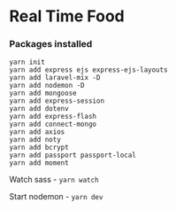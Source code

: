 # Real Time Food


### Packages installed

```
yarn init    
yarn add express ejs express-ejs-layouts
yarn add laravel-mix -D   
yarn add nodemon -D 
yarn add mongoose  
yarn add express-session 
yarn add dotenv
yarn add express-flash 
yarn add connect-mongo 
yarn add axios
yarn add noty
yarn add bcrypt
yarn add passport passport-local
yarn add moment
```



Watch sass -  ```yarn watch```

Start nodemon - ```yarn dev```

